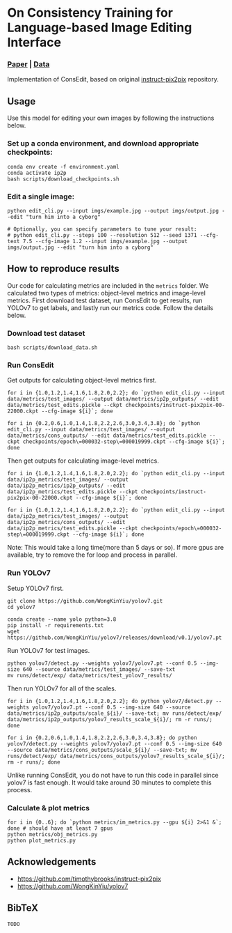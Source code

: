 # On Consistency Training for Language-based Image Editing Interface
### [Paper](TODO) | [Data](TODO)

Implementation of ConsEdit, based on original [instruct-pix2pix](https://github.com/timothybrooks/instruct-pix2pix) repository.

## Usage

Use this model for editing your own images by following the instructions below.

### Set up a conda environment, and download appropriate checkpoints:
```
conda env create -f environment.yaml
conda activate ip2p
bash scripts/download_checkpoints.sh
```

### Edit a single image:
```
python edit_cli.py --input imgs/example.jpg --output imgs/output.jpg --edit "turn him into a cyborg"

# Optionally, you can specify parameters to tune your result:
# python edit_cli.py --steps 100 --resolution 512 --seed 1371 --cfg-text 7.5 --cfg-image 1.2 --input imgs/example.jpg --output imgs/output.jpg --edit "turn him into a cyborg"
```

## How to reproduce results

Our code for calculating metrics are included in the `metrics` folder. We calculated two types of metrics: object-level metrics and image-level metrics. First download test dataset, run ConsEdit to get results, run YOLOv7 to get labels, and lastly run our metrics code. Follow the details below.

### Download test dataset

```
bash scripts/download_data.sh
```

### Run ConsEdit

Get outputs for calculating object-level metrics first.
```
for i in {1.0,1.2,1.4,1.6,1.8,2.0,2.2}; do `python edit_cli.py --input data/metrics/test_images/ --output data/metrics/ip2p_outputs/ --edit data/metrics/test_edits.pickle --ckpt checkpoints/instruct-pix2pix-00-22000.ckpt --cfg-image ${i}`; done

for i in {0.2,0.6,1.0,1.4,1.8,2.2,2.6,3.0,3.4,3.8}; do `python edit_cli.py --input data/metrics/test_images/ --output data/metrics/cons_outputs/ --edit data/metrics/test_edits.pickle --ckpt checkpoints/epoch\=000032-step\=000019999.ckpt --cfg-image ${i}`; done
```

Then get outputs for calculating image-level metrics.
```
for i in {1.0,1.2,1.4,1.6,1.8,2.0,2.2}; do `python edit_cli.py --input data/ip2p_metrics/test_images/ --output data/ip2p_metrics/ip2p_outputs/ --edit data/ip2p_metrics/test_edits.pickle --ckpt checkpoints/instruct-pix2pix-00-22000.ckpt --cfg-image ${i}`; done

for i in {1.0,1.2,1.4,1.6,1.8,2.0,2.2}; do `python edit_cli.py --input data/ip2p_metrics/test_images/ --output data/ip2p_metrics/cons_outputs/ --edit data/ip2p_metrics/test_edits.pickle --ckpt checkpoints/epoch\=000032-step\=000019999.ckpt --cfg-image ${i}`; done
```

Note: This would take a long time(more than 5 days or so). If more gpus are available, try to remove the for loop and process in parallel.

### Run YOLOv7

Setup YOLOv7 first.
```
git clone https://github.com/WongKinYiu/yolov7.git
cd yolov7

conda create --name yolo python=3.8
pip install -r requirements.txt
wget https://github.com/WongKinYiu/yolov7/releases/download/v0.1/yolov7.pt
```

Run YOLOv7 for test images.

```
python yolov7/detect.py --weights yolov7/yolov7.pt --conf 0.5 --img-size 640 --source data/metrics/test_images/ --save-txt
mv runs/detect/exp/ data/metrics/test_yolov7_results/
```

Then run YOLOv7 for all of the scales.
```
for i in {1.0,1.2,1.4,1.6,1.8,2.0,2.2}; do python yolov7/detect.py --weights yolov7/yolov7.pt --conf 0.5 --img-size 640 --source data/metrics/ip2p_outputs/scale_${i}/ --save-txt; mv runs/detect/exp/ data/metrics/ip2p_outputs/yolov7_results_scale_${i}/; rm -r runs/; done

for i in {0.2,0.6,1.0,1.4,1.8,2.2,2.6,3.0,3.4,3.8}; do python yolov7/detect.py --weights yolov7/yolov7.pt --conf 0.5 --img-size 640 --source data/metrics/cons_outputs/scale_${i}/ --save-txt; mv runs/detect/exp/ data/metrics/cons_outputs/yolov7_results_scale_${i}/; rm -r runs/; done
```

Unlike running ConsEdit, you do not have to run this code in parallel since yolov7 is fast enough. It would take around 30 minutes to complete this process.

### Calculate & plot metrics

```
for i in {0..6}; do `python metrics/im_metrics.py --gpu ${i} 2>&1 &`; done # should have at least 7 gpus
python metrics/obj_metrics.py
python plot_metrics.py
```

## Acknowledgements

- https://github.com/timothybrooks/instruct-pix2pix
- https://github.com/WongKinYiu/yolov7

## BibTeX

```
TODO
```

